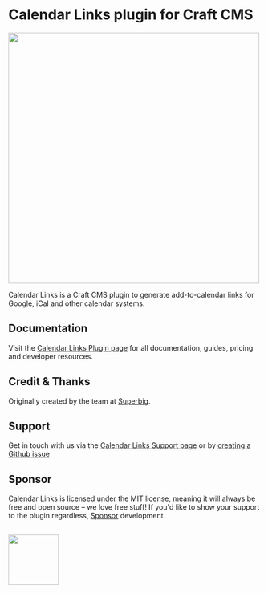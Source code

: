 # Calendar Links plugin for Craft CMS
<img width="500" src="https://verbb.imgix.net/plugins/calendar-links/calendar-links-social-card.png?v=1">

Calendar Links is a Craft CMS plugin to generate add-to-calendar links for Google, iCal and other calendar systems.

## Documentation
Visit the [Calendar Links Plugin page](https://verbb.io/craft-plugins/calendar-links) for all documentation, guides, pricing and developer resources.

## Credit & Thanks
Originally created by the team at [Superbig](https://superbig.co/).

## Support
Get in touch with us via the [Calendar Links Support page](https://verbb.io/craft-plugins/calendar-links/support) or by [creating a Github issue](https://github.com/verbb/calendar-links/issues)

## Sponsor
Calendar Links is licensed under the MIT license, meaning it will always be free and open source – we love free stuff! If you'd like to show your support to the plugin regardless, [Sponsor](https://github.com/sponsors/verbb) development.

<h2></h2>

<a href="https://verbb.io" target="_blank">
    <img width="100" src="https://verbb.io/assets/img/verbb-pill.svg">
</a>
